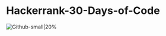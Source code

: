 # Hackerrank-30-Days-of-Code
![Github-small|20%](https://blog.cystack.net/content/images/2019/05/hackerrank.png )

